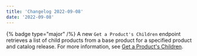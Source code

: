 ```yaml
---
title: 'Changelog 2022-09-08'
date: '2022-09-08'
---
```

{% badge type="major" /%} A new `Get a Product's Children` endpoint retrieves a list of child products from a base product for a specified product and catalog release. For more information, see [Get a Product's Children](/docs/pxm/catalogs/catalog-latest-release/get-all-child-products).
